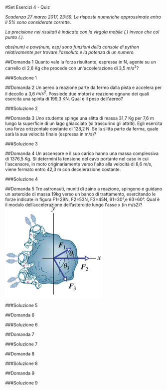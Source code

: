 #Set Esercizi 4 - Quiz

_Scadenza 27 marzo 2017, 23:59. Le risposte numeriche approssimate entro il 5% sono considerate corrette._

_La precisione nei risultati è indicata con la virgola mobile (,) invece che col punto (.)._

_abs(num) e pow(num, esp) sono funzioni della console di python relativamente per trovare l'assoluto e la potenza di un numero._


##Domanda 1
Quanto vale la forza risultante, espressa in N, agente su un carrello di 2,6 Kg che procede con un'accelerazione di 3,5 $m/s^2$?

###Soluzione 1


##Domanda 2
Un aereo a reazione parte da fermo dalla pista e accelera per il decollo a 3,6 $m/s^2$.
Possiede due motori a reazione ognuno dei quali esercita una spinta di 199,3 KN. Qual è il peso dell'aereo?

###Soluzione 2


##Domanda 3
Uno studente spinge una slitta di massa 31,7 Kg per 7,6 m lungo la superficie di un lago ghiacciato (si trascurino gli attriti).
Egli esercita una forza orizzontale costante di 128,2 N. Se la slitta parte da ferma, quale sarà la sua velocità finale (espressa in m/s)?

###Soluzione 3


##Domanda 4
Un ascensore e il suo carico hanno una massa complessiva di 1376,5 Kg.
Si determini la tensione del cavo portante nel caso in cui l'ascensore, in moto originariamente verso l'alto alla velocità di 8,6 m/s,
viene fermato entro 42,3 m con decelerazione costante.

###Soluzione 4


##Domanda 5
Tre astronauti, muniti di zaino a reazione, spingono e guidano un asteroide di massa 19kg verso un banco di trattamento,
esercitando le forze indicate in figura F1=29N, F2=53N, F3=45N, θ1=30°,e θ3=60°.
Qual è il modulo dell’accelerazione dell’asteroide lungo l'asse x (in m/s2)?
![](asteroide.gif)

###Soluzione 5


##Domanda 6

###Soluzione 6


##Domanda 7

###Soluzione 7


##Domanda 8

###Soluzione 8


##Domanda 9

###Soluzione 9

